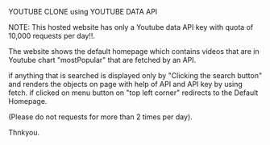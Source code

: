 YOUTUBE CLONE using YOUTUBE DATA API

NOTE: This hosted website has only a Youtube data API key with quota of 10,000 requests per day!!.

The website shows the default homepage which contains videos that are in Youtube chart "mostPopular" that are fetched by an API.

if anything that is searched is displayed only by "Clicking the search button" and renders the objects on page with help of API and API key by using fetch.
if clicked on menu button on "top left corner" redirects to the Default Homepage.

(Please do not requests for more than 2 times per day).

Thnkyou.

